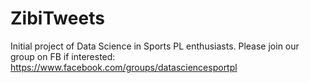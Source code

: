 # ZibiTweets
Initial project of Data Science in Sports PL enthusiasts.
Please join our group on FB if interested: https://www.facebook.com/groups/datasciencesportpl

